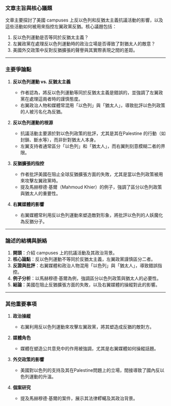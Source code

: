 ### 文章主旨與核心議題  
文章主要探討了美國 campuses 上反以色列和反猶太主義抗議活動的影響，以及這些活動如何被用來指控左翼政黨反猶。核心議題包括：  
1. 反以色列運動是否等同於反猶太主義？  
2. 左翼政黨在處理反以色列運動時的政治立場是否導致了對猶太人的敵意？  
3. 美國外交政策中反對反猶擴張的聲譽與其實際表現之間的差距。  

---

### 主要爭論點  
1. **反以色列運動 vs. 反猶太主義**  
   - 作者認為，將反以色列運動等同於反猶太主義是錯誤的，並強調了左翼政黨在處理這兩者時的謹慎態度。  
   - 右翼政治人物和媒體常混用「以色列」與「猶太人」，導致批評以色列政策的人被污名化為反猶。  

2. **反以色列運動的根源**  
   - 抗議活動主要源於對以色列政策的批評，尤其是其在Palestine 的行動（如封鎖、斷水等），而非針對猶太人本身。  
   - 左翼支持者通常區分「以色列」和「猶太人」，而右翼則刻意模糊二者的界限。  

3. **反猶擴張的指控**  
   - 作者批評美國在阻止全球反猶擴張方面的失敗，尤其是當以色列政策被用來攻擊左翼政黨時。  
   - 提及馬赫穆德·基爾（Mahmoud Khier）的例子，強調了區分以色列政策與猶太人的重要性。  

4. **右翼媒體的影響**  
   - 右翼媒體常利用反以色列運動來塑造敵對形象，將批評以色列的人妖魔化為反猶分子。  

---

### 論述的結構與脈絡  
1. **開頭**：介紹 campuses 上的抗議活動及其政治背景。  
2. **核心論點**：反以色列運動不等同於反猶太主義，左翼政黨謹慎區分二者。  
3. **反證與批評**：右翼媒體和政治人物混用「以色列」與「猶太人」，導致錯誤指控。  
4. **例子分析**：以馬赫穆德·基爾為例，強調區分以色列政策與猶太人的必要性。  
5. **結論**：美國在阻止反猶擴張方面的失敗，以及右翼媒體的操縱對此的影響。  

---

### 其他重要事項  
1. **政治操縱**  
   - 右翼利用反以色列運動來攻擊左翼政黨，將其塑造成反猶的敵對方。  

2. **媒體角色**  
   - 媒體在塑造公共意見中的作用被強調，尤其是右翼媒體如何操縱話題。  

3. **外交政策的影響**  
   - 美國對以色列的支持及其在Palestine問題上的立場，間接導致了國內反以色列運動的升溫。  

4. **個案研究**  
   - 提及馬赫穆德·基爾的案件，展示其法律轇轕及其政治背景。